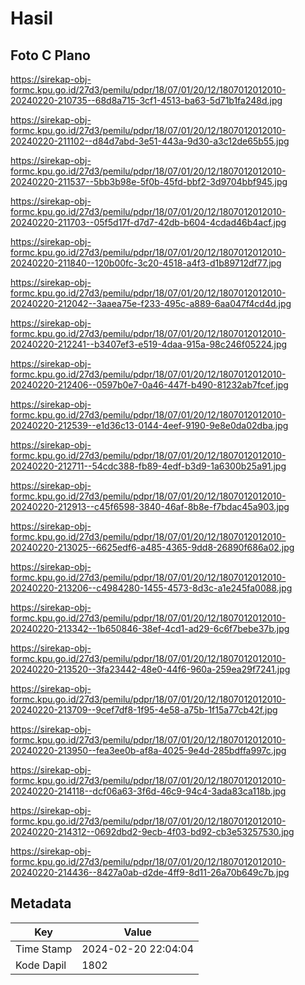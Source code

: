 # Hasil

## Foto C Plano

https://sirekap-obj-formc.kpu.go.id/27d3/pemilu/pdpr/18/07/01/20/12/1807012012010-20240220-210735--68d8a715-3cf1-4513-ba63-5d71b1fa248d.jpg

https://sirekap-obj-formc.kpu.go.id/27d3/pemilu/pdpr/18/07/01/20/12/1807012012010-20240220-211102--d84d7abd-3e51-443a-9d30-a3c12de65b55.jpg

https://sirekap-obj-formc.kpu.go.id/27d3/pemilu/pdpr/18/07/01/20/12/1807012012010-20240220-211537--5bb3b98e-5f0b-45fd-bbf2-3d9704bbf945.jpg

https://sirekap-obj-formc.kpu.go.id/27d3/pemilu/pdpr/18/07/01/20/12/1807012012010-20240220-211703--05f5d17f-d7d7-42db-b604-4cdad46b4acf.jpg

https://sirekap-obj-formc.kpu.go.id/27d3/pemilu/pdpr/18/07/01/20/12/1807012012010-20240220-211840--120b00fc-3c20-4518-a4f3-d1b89712df77.jpg

https://sirekap-obj-formc.kpu.go.id/27d3/pemilu/pdpr/18/07/01/20/12/1807012012010-20240220-212042--3aaea75e-f233-495c-a889-6aa047f4cd4d.jpg

https://sirekap-obj-formc.kpu.go.id/27d3/pemilu/pdpr/18/07/01/20/12/1807012012010-20240220-212241--b3407ef3-e519-4daa-915a-98c246f05224.jpg

https://sirekap-obj-formc.kpu.go.id/27d3/pemilu/pdpr/18/07/01/20/12/1807012012010-20240220-212406--0597b0e7-0a46-447f-b490-81232ab7fcef.jpg

https://sirekap-obj-formc.kpu.go.id/27d3/pemilu/pdpr/18/07/01/20/12/1807012012010-20240220-212539--e1d36c13-0144-4eef-9190-9e8e0da02dba.jpg

https://sirekap-obj-formc.kpu.go.id/27d3/pemilu/pdpr/18/07/01/20/12/1807012012010-20240220-212711--54cdc388-fb89-4edf-b3d9-1a6300b25a91.jpg

https://sirekap-obj-formc.kpu.go.id/27d3/pemilu/pdpr/18/07/01/20/12/1807012012010-20240220-212913--c45f6598-3840-46af-8b8e-f7bdac45a903.jpg

https://sirekap-obj-formc.kpu.go.id/27d3/pemilu/pdpr/18/07/01/20/12/1807012012010-20240220-213025--6625edf6-a485-4365-9dd8-26890f686a02.jpg

https://sirekap-obj-formc.kpu.go.id/27d3/pemilu/pdpr/18/07/01/20/12/1807012012010-20240220-213206--c4984280-1455-4573-8d3c-a1e245fa0088.jpg

https://sirekap-obj-formc.kpu.go.id/27d3/pemilu/pdpr/18/07/01/20/12/1807012012010-20240220-213342--1b650846-38ef-4cd1-ad29-6c6f7bebe37b.jpg

https://sirekap-obj-formc.kpu.go.id/27d3/pemilu/pdpr/18/07/01/20/12/1807012012010-20240220-213520--3fa23442-48e0-44f6-960a-259ea29f7241.jpg

https://sirekap-obj-formc.kpu.go.id/27d3/pemilu/pdpr/18/07/01/20/12/1807012012010-20240220-213709--9cef7df8-1f95-4e58-a75b-1f15a77cb42f.jpg

https://sirekap-obj-formc.kpu.go.id/27d3/pemilu/pdpr/18/07/01/20/12/1807012012010-20240220-213950--fea3ee0b-af8a-4025-9e4d-285bdffa997c.jpg

https://sirekap-obj-formc.kpu.go.id/27d3/pemilu/pdpr/18/07/01/20/12/1807012012010-20240220-214118--dcf06a63-3f6d-46c9-94c4-3ada83ca118b.jpg

https://sirekap-obj-formc.kpu.go.id/27d3/pemilu/pdpr/18/07/01/20/12/1807012012010-20240220-214312--0692dbd2-9ecb-4f03-bd92-cb3e53257530.jpg

https://sirekap-obj-formc.kpu.go.id/27d3/pemilu/pdpr/18/07/01/20/12/1807012012010-20240220-214436--8427a0ab-d2de-4ff9-8d11-26a70b649c7b.jpg


## Metadata

| Key        | Value               |
| ---------- | ------------------- |
| Time Stamp | 2024-02-20 22:04:04 |
| Kode Dapil | 1802                |



